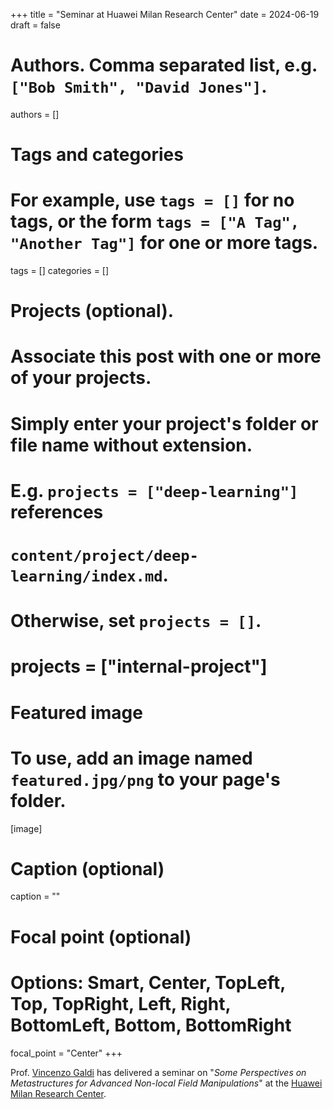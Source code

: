 +++
title = "Seminar at Huawei Milan Research Center"
date = 2024-06-19
draft = false

# Authors. Comma separated list, e.g. `["Bob Smith", "David Jones"]`.
authors = []

# Tags and categories
# For example, use `tags = []` for no tags, or the form `tags = ["A Tag", "Another Tag"]` for one or more tags.
tags = []
categories = []

# Projects (optional).
#   Associate this post with one or more of your projects.
#   Simply enter your project's folder or file name without extension.
#   E.g. `projects = ["deep-learning"]` references
#   `content/project/deep-learning/index.md`.
#   Otherwise, set `projects = []`.
# projects = ["internal-project"]

# Featured image
# To use, add an image named `featured.jpg/png` to your page's folder.
[image]
  # Caption (optional)
  caption = ""

  # Focal point (optional)
  # Options: Smart, Center, TopLeft, Top, TopRight, Left, Right, BottomLeft, Bottom, BottomRight
  focal_point = "Center"
+++

Prof. [Vincenzo Galdi](/author/vincenzo-galdi) has delivered a seminar on "*Some Perspectives on Metastructures for Advanced Non-local Field Manipulations*" at the [Huawei Milan Research Center](https://www.facebook.com/HuaweiITA/videos/huawei-milan-research-center/750112129238169/).
